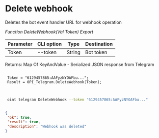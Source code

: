 ﻿---
sidebar_position: 4
---

# Delete webhook
 Deletes the bot event handler URL for webhook operation


*Function DeleteWebhook(Val Token) Export*

 | Parameter | CLI option | Type | Destination |
 |-|-|-|-|
 | Token | --token | String | Bot token |

 
 Returns: Map Of KeyAndValue - Serialized JSON response from Telegram

```bsl title="Code example"
	
 Token = "6129457865:AAFyzNYOAFbu...";
 Result = OPI_Telegram.DeleteWebhook(Token);
	
```

```sh title="CLI command example"
 
 oint telegram DeleteWebhook --token "6129457865:AAFyzNYOAFbu..."


```


```json title="Result"

{
 "ok": true,
 "result": true,
 "description": "Webhook was deleted"
}

```
